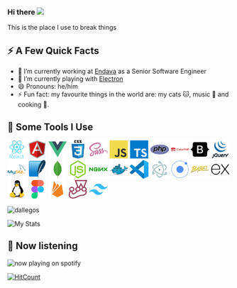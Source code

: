 ### Hi there <img src="https://media.giphy.com/media/hvRJCLFzcasrR4ia7z/giphy.gif" width="5%">

This is the place I use to break things

<h2>⚡️ A Few Quick Facts</h2>

- 🔭 I’m currently working at <a href="https://github.com/Endava/" target="_blank" rel="noopener noreferrer">Endava</a> as a Senior Software Engineer 
- 🌱 I’m currently playing with <a href="https://www.electronjs.org" target="_blank" rel="noopener noreferrer">Electron</a>
- 😄 Pronouns: he/him
- ⚡ Fun fact: my favourite things in the world are: my cats 🐱, music 🎸 and cooking 🍳. 


<h2>🚀 Some Tools I Use</h2>
<p align="left">
    <img src="https://raw.githubusercontent.com/devicons/devicon/master/icons/react/react-original-wordmark.svg" alt="react" width="42" height="42" />
    <img src="https://raw.githubusercontent.com/devicons/devicon/master/icons/angularjs/angularjs-original.svg" alt="angular-js" width="42" height="42" />
    <img src="https://raw.githubusercontent.com/devicons/devicon/master/icons/vuejs/vuejs-original.svg" alt="vue" width="42" height="42" />
    <img src="https://raw.githubusercontent.com/devicons/devicon/master/icons/css3/css3-original-wordmark.svg" alt="css3" width="42" height="42" />
    <img src="https://raw.githubusercontent.com/devicons/devicon/master/icons/sass/sass-original.svg" alt="sass" width="42" height="42" />
    <img src="https://raw.githubusercontent.com/devicons/devicon/master/icons/javascript/javascript-original.svg" alt="javascript" width="42" height="42" />
    <img src="https://raw.githubusercontent.com/devicons/devicon/master/icons/typescript/typescript-original.svg" alt="typescript" width="42" height="42" />
    <img src="https://raw.githubusercontent.com/devicons/devicon/master/icons/php/php-original.svg" alt="php" width="42" height="42"/>
    <img src="https://raw.githubusercontent.com/devicons/devicon/master/icons/cakephp/cakephp-plain-wordmark.svg" alt="cakephp" width="42" height="42"/>
    <img src="https://raw.githubusercontent.com/devicons/devicon/master/icons/bootstrap/bootstrap-plain.svg" alt="bootstrap" width="42" height="42" />
    <img src="https://raw.githubusercontent.com/devicons/devicon/master/icons/jquery/jquery-original-wordmark.svg" alt="jquery" width="42" height="42" />
    <img src="https://raw.githubusercontent.com/devicons/devicon/master/icons/mysql/mysql-original-wordmark.svg" alt="mysql" width="42" height="42" />
    <img src="https://raw.githubusercontent.com/devicons/devicon/master/icons/sqlite/sqlite-original.svg" alt="sqlite" width="42" height="42" />
    <img src="https://raw.githubusercontent.com/devicons/devicon/master/icons/mongodb/mongodb-original.svg" alt="mongodb" width="42" height="42" />
    <img src="https://raw.githubusercontent.com/devicons/devicon/master/icons/nodejs/nodejs-original.svg" alt="nodejs" width="42" height="42" />
    <img src="https://raw.githubusercontent.com/devicons/devicon/master/icons/nginx/nginx-original.svg" alt="nginx" width="42" height="42" />
    <img src="https://raw.githubusercontent.com/devicons/devicon/master/icons/docker/docker-original.svg" alt="Docker" width="42" height="42" />
    <img src="https://raw.githubusercontent.com/devicons/devicon/master/icons/vscode/vscode-original.svg" alt="Visual Studio Code" width="42" height="42" />
    <img src="https://raw.githubusercontent.com/devicons/devicon/master/icons/electron/electron-original.svg" alt="Electron" width="42" height="42" />
    <img src="https://raw.githubusercontent.com/devicons/devicon/master/icons/ionic/ionic-original.svg" alt="ionic" width="42" height="42" />
    <img src="https://raw.githubusercontent.com/devicons/devicon/master/icons/babel/babel-original.svg" alt="babel" width="42" height="42"  />
    <img src="https://raw.githubusercontent.com/devicons/devicon/master/icons/express/express-original.svg" alt="express" width="42" height="42"  />
    <img src="https://raw.githubusercontent.com/devicons/devicon/master/icons/linux/linux-original.svg" alt="linux" width="42" height="42"  />
    <img src="https://raw.githubusercontent.com/devicons/devicon/master/icons/figma/figma-original.svg" alt="figma" width="42" height="42"  />
    <img src="https://raw.githubusercontent.com/devicons/devicon/master/icons/firebase/firebase-plain.svg" alt="firebase" width="42" height="42"  />
    <img src="https://raw.githubusercontent.com/devicons/devicon/master/icons/jest/jest-plain.svg" alt="jest" width="42" height="42"  />
    <img src="https://raw.githubusercontent.com/devicons/devicon/master/icons/tailwindcss/tailwindcss-plain.svg" alt="tailwindcss" width="42" height="42"  />
</p>

<img src="https://github-readme-stats.vercel.app/api?username=dallegos&show_icons=true&count_private=true&include_all_commits=true&rank_icon=percentile" alt="dallegos" />

![My Stats](https://github-readme-stats.vercel.app/api/wakatime?username=1fd92ec6-d618-48df-818f-385fee893296&layout=compact&custom_title=Languages)

<h2>🎵 Now listening</h2>

<img src="https://spotify-info.onrender.com/now-playing/?" alt="now playing on spotify" />

<p>
    <a href="http://hits.dwyl.com/dallegos/dallegos/dallegos.svg?style=flat">
        <img src="https://hits.dwyl.com/dallegos/dallegos/dallegos.svg?style=flat" alt="HitCount">
    </a>
</p>

<!-- [![wakatime](https://wakatime.com/badge/user/1fd92ec6-d618-48df-818f-385fee893296.svg)](https://wakatime.com/@1fd92ec6-d618-48df-818f-385fee893296) -->
